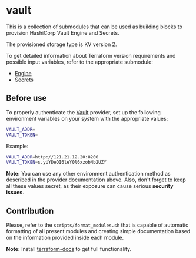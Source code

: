 # vault

This is a collection of submodules that can be used as building blocks to provision HashiCorp Vault Engine and Secrets.

The provisioned storage type is KV version 2.

To get detailed information about Terraform version requirements and possible input variables, refer to the appropriate submodule:

* [Engine](modules/engine)
* [Secrets](modules/secrets)

## Before use

To properly authenticate the [Vault](https://registry.terraform.io/providers/hashicorp/vault/latest/docs) provider, set up the following environment variables on your system with the appropriate values:

```bash
VAULT_ADDR=
VAULT_TOKEN=
```

Example: 
```bash
VAULT_ADDR=http://121.21.12.20:8200
VAULT_TOKEN=s.yUYDeOI6leY0l6xzobNb2UZY
```

**Note:** You can use any other environment authentication method as described in the provider documentation above. Also, don't forget to keep all these values secret, as their exposure can cause serious **security issues**.

## Contribution

Please, refer to the `scripts/format_modules.sh` that is capable of automatic formatting of all present modules and creating simple documentation based on the information provided inside each module.

**Note:** Install [terraform-docs](https://terraform-docs.io/) to get full functionality.

